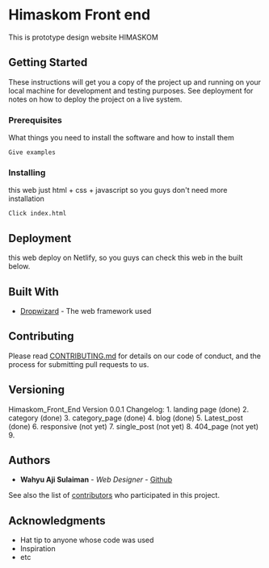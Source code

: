 # Himaskom Front end

This is prototype design website HIMASKOM

## Getting Started

These instructions will get you a copy of the project up and running on your local machine for development and testing purposes. See deployment for notes on how to deploy the project on a live system.

### Prerequisites

What things you need to install the software and how to install them

```
Give examples
```

### Installing

this web just html + css + javascript so you guys don't need more installation

```
Click index.html
```

## Deployment

this web deploy on Netlify, so you guys can check this web in the built below.

## Built With

* [Dropwizard](http://www.dropwizard.io/1.0.2/docs/) - The web framework used

## Contributing

Please read [CONTRIBUTING.md](https://gist.github.com/PurpleBooth/b24679402957c63ec426) for details on our code of conduct, and the process for submitting pull requests to us.

## Versioning

Himaskom_Front_End Version 0.0.1
	Changelog:
	1. landing page (done)
	2. category (done)
	3. category_page (done)
	4. blog (done)
	5. Latest_post (done)
	6. responsive (not yet)
	7. single_post (not yet)
	8. 404_page (not yet)
	9. 

## Authors

* **Wahyu Aji Sulaiman** - *Web Designer* - [Github](https://github.com/claytten)

See also the list of [contributors](https://github.com/your/project/contributors) who participated in this project.

## Acknowledgments

* Hat tip to anyone whose code was used
* Inspiration
* etc
